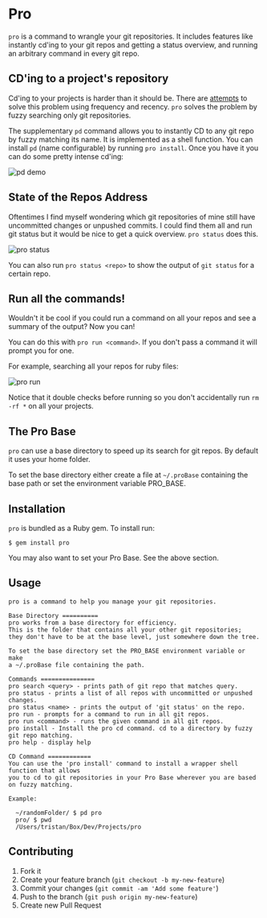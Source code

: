 # Pro

`pro` is a command to wrangle your git repositories.
It includes features like instantly cd'ing to your git repos and getting a
status overview, and running an arbitrary command in every git repo.

## CD'ing to a project's repository

Cd'ing to your projects is harder than it should be.
There are [attempts](https://github.com/rupa/z) to solve this
problem using frequency and recency.
`pro` solves the problem by fuzzy searching only git repositories.

The supplementary `pd` command allows you to instantly CD to any git repo by
fuzzy matching its name. It is implemented as a shell function.
You can install `pd` (name configurable) by running `pro install`.
Once you have it you can do some pretty intense cd'ing:

![pd demo](http://thume.ca/assets/postassets/pro/pd_screen.png)

## State of the Repos Address

Oftentimes I find myself wondering which git repositories of mine still have
uncommitted changes or unpushed commits. I could find them all and run git
status but it would be nice to get a quick overview. `pro status` does this.

![pro status](http://thume.ca/assets/postassets/pro/pro_status.png)

You can also run `pro status <repo>` to show the output of `git status` for a
certain repo.

## Run all the commands!

Wouldn't it be cool if you could run a command on all your repos and see a
summary of the output? Now you can!

You can do this with `pro run <command>`. If you don't pass a command it will
prompt you for one.

For example, searching all your repos for ruby files:

![pro run](http://thume.ca/assets/postassets/pro/pro_run.png)

Notice that it double checks before running so you don't accidentally run
`rm -rf *` on all your projects.

## The Pro Base

`pro` can use a base directory to speed up its search for git repos. By default it
uses your home folder.

To set the base directory either create a file at `~/.proBase` containing the
base path or set the environment variable PRO_BASE.

## Installation

`pro` is bundled as a Ruby gem. To install run:

    $ gem install pro

You may also want to set your Pro Base. See the above section.

## Usage

    pro is a command to help you manage your git repositories.

    Base Directory ==========
    pro works from a base directory for efficiency.
    This is the folder that contains all your other git repositories;
    they don't have to be at the base level, just somewhere down the tree.

    To set the base directory set the PRO_BASE environment variable or make
    a ~/.proBase file containing the path.

    Commands ===============
    pro search <query> - prints path of git repo that matches query.
    pro status - prints a list of all repos with uncommitted or unpushed changes.
    pro status <name> - prints the output of 'git status' on the repo.
    pro run - prompts for a command to run in all git repos.
    pro run <command> - runs the given command in all git repos.
    pro install - Install the pro cd command. cd to a directory by fuzzy git repo matching.
    pro help - display help

    CD Command ============
    You can use the 'pro install' command to install a wrapper shell function that allows
    you to cd to git repositories in your Pro Base wherever you are based on fuzzy matching.

    Example:

      ~/randomFolder/ $ pd pro
      pro/ $ pwd
      /Users/tristan/Box/Dev/Projects/pro


## Contributing

1. Fork it
2. Create your feature branch (`git checkout -b my-new-feature`)
3. Commit your changes (`git commit -am 'Add some feature'`)
4. Push to the branch (`git push origin my-new-feature`)
5. Create new Pull Request
